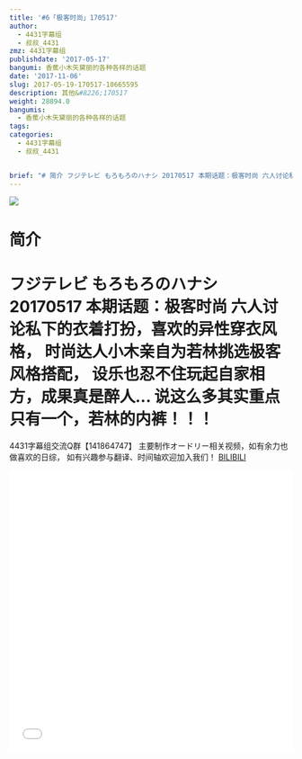 ```yaml
---
title: '#6「极客时尚」170517'
author:
  - 4431字幕组
  - 叔叔_4431
zmz: 4431字幕组
publishdate: '2017-05-17'
bangumi: 香蕉小木矢黛丽的各种各样的话题
date: '2017-11-06'
slug: 2017-05-19-170517-10665595
description: 其他&#8226;170517
weight: 28894.0
bangumis:
  - 香蕉小木矢黛丽的各种各样的话题
tags:
categories:
  - 4431字幕组
  - 叔叔_4431


brief: "# 简介 フジテレビ もろもろのハナシ 20170517 本期话题：极客时尚 六人讨论私下的衣着打扮，喜欢的异性穿衣风格， 时尚达人小木亲自为若林挑选极客风格搭配， 设乐也忍不住玩起自家相方，成果真是醉人... 说这么多其实重点只有一个，若林的内裤！！！ ====================== 4431字幕组交流Q群【141864747】 主要制作オードリー相关视频，如有余力也做喜欢的日综， 如有兴趣参与翻译、时间轴欢迎加入我们！"
---
```

![](https://i.imgur.com/fdH6tNX.png)
# 简介  
フジテレビ  もろもろのハナシ　20170517
本期话题：极客时尚
六人讨论私下的衣着打扮，喜欢的异性穿衣风格，
时尚达人小木亲自为若林挑选极客风格搭配，
设乐也忍不住玩起自家相方，成果真是醉人...
说这么多其实重点只有一个，若林的内裤！！！
======================
4431字幕组交流Q群【141864747】
主要制作オードリー相关视频，如有余力也做喜欢的日综，
如有兴趣参与翻译、时间轴欢迎加入我们！
  [BILIBILI](https://www.bilibili.com/video/av10665595/)

  <iframe src="//www.bilibili.com/blackboard/player.html?aid=10665595" width="100%" height="500" frameborder="0" allowfullscreen="allowfullscreen"></iframe>
